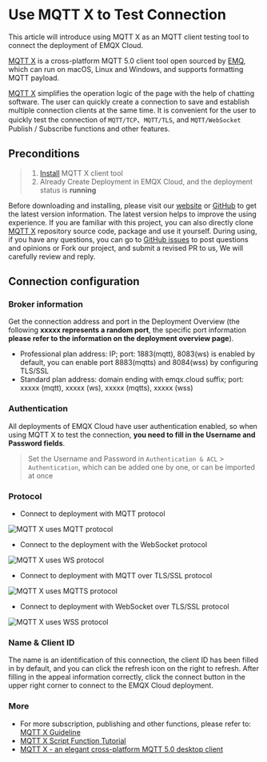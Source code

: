 # Use MQTT X to Test Connection

This article will introduce using MQTT X as an MQTT client testing tool to connect the deployment of EMQX Cloud.

[MQTT X](https://mqttx.app) is a cross-platform MQTT 5.0 client tool open sourced by [EMQ](https://emqx.com/en), which can run on macOS, Linux and Windows, and supports formatting MQTT payload.

[MQTT X](https://mqttx.app) simplifies the operation logic of the page with the help of chatting software. The user can quickly create a connection to save and establish multiple connection clients at the same time. It is convenient for the user to quickly test the connection of `MQTT/TCP`、`MQTT/TLS`, and `MQTT/WebSocket` Publish / Subscribe functions and other features.

## Preconditions

> 1. [Install](https://www.emqx.com/en/downloads/MQTTX) MQTT X client tool
> 2. Already Create Deployment in EMQX Cloud, and the deployment status is **running**

Before downloading and installing, please visit our [website](https://mqttx.app/) or [GitHub](https://github.com/emqx/MQTTX) to get the latest version information. The latest version helps to improve the using experience. If you are familiar with this project, you can also directly clone [MQTT X](https://github.com/emqx/MQTTX) repository source code, package and use it yourself. During using, if you have any questions, you can go to [GitHub issues](https://github.com/emqx/MQTTX/issues) to post questions and opinions or Fork our project, and submit a revised PR to us, We will carefully review and reply.

## Connection configuration

### Broker information

Get the connection address and port in the Deployment Overview (the following **xxxxx represents a random port**, the specific port information **please refer to the information on the deployment overview page**).

- Professional plan address: IP; port: 1883(mqtt), 8083(ws) is enabled by default, you can enable port 8883(mqtts) and 8084(wss) by configuring TLS/SSL
- Standard plan address: domain ending with emqx.cloud suffix; port: xxxxx (mqtt), xxxxx (ws), xxxxx (mqtts), xxxxx (wss)

### Authentication

All deployments of EMQX Cloud have user authentication enabled, so when using MQTT X to test the connection, **you need to fill in the Username and Password fields**.

> Set the Username and Password in `Authentication & ACL` > `Authentication`, which can be added one by one, or can be imported at once

### Protocol

- Connect to deployment with MQTT protocol

![MQTT X uses MQTT protocol](./_assets/mqttx_mqtt.png)

- Connect to the deployment with the WebSocket protocol

![MQTT X uses WS protocol](./_assets/mqttx_ws.png)

- Connect to deployment with MQTT over TLS/SSL protocol

![MQTT X uses MQTTS protocol](./_assets/mqttx_mqtts.png)

- Connect to deployment with WebSocket over TLS/SSL protocol

![MQTT X uses WSS protocol](./_assets/mqttx_wss.png)

### Name & Client ID

The name is an identification of this connection, the client ID has been filled in by default, and you can click the refresh icon on the right to refresh. After filling in the appeal information correctly, click the connect button in the upper right corner to connect to the EMQX Cloud deployment.

### More

- For more subscription, publishing and other functions, please refer to: [MQTT X Guideline](https://www.emqx.com/en/blog/mqtt-x-guideline)
- [MQTT X Script Function Tutorial](https://www.emqx.com/en/blog/mqttx-script-function-tutorial)
- [MQTT X - an elegant cross-platform MQTT 5.0 desktop client](https://www.emqx.com/en/blog/mqtt-x-elegant-cross-platform-mqtt5-desktop-client)
